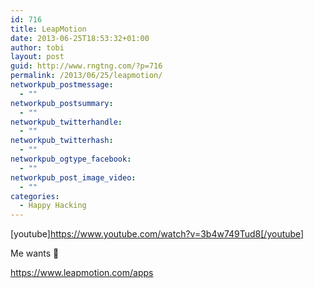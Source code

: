 ```yaml
---
id: 716
title: LeapMotion
date: 2013-06-25T18:53:32+01:00
author: tobi
layout: post
guid: http://www.rngtng.com/?p=716
permalink: /2013/06/25/leapmotion/
networkpub_postmessage:
  - ""
networkpub_postsummary:
  - ""
networkpub_twitterhandle:
  - ""
networkpub_twitterhash:
  - ""
networkpub_ogtype_facebook:
  - ""
networkpub_post_image_video:
  - ""
categories:
  - Happy Hacking
---
```

[youtube]<https://www.youtube.com/watch?v=3b4w749Tud8[/youtube]>

Me wants 🙂

<https://www.leapmotion.com/apps>